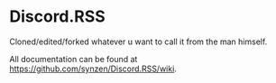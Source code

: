 # Discord.RSS
Cloned/edited/forked whatever u want to call it from the man himself.

All documentation can be found at https://github.com/synzen/Discord.RSS/wiki.

